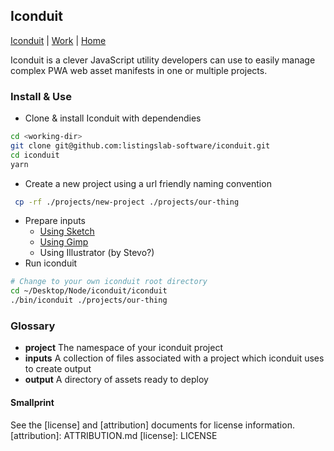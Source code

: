 ## Iconduit

[Iconduit](./) | [Work](../) | [Home](../../..)

Iconduit is a clever JavaScript utility developers can use to easily manage complex PWA web asset manifests in one or multiple projects.

### Install & Use

- Clone & install Iconduit with dependendies

```bash
cd <working-dir>
git clone git@github.com:listingslab-software/iconduit.git
cd iconduit
yarn
```

- Create a new project using a url friendly naming convention

```bash
 cp -rf ./projects/new-project ./projects/our-thing
```

- Prepare inputs
  - [Using Sketch](./docs/how-to/Sketch.md)
  - [Using Gimp](./docs/how-to/Gimp.md)
  - Using Illustrator (by Stevo?)
- Run iconduit

```bash
# Change to your own iconduit root directory
cd ~/Desktop/Node/iconduit/iconduit
./bin/iconduit ./projects/our-thing
```

### Glossary

- **project**
  The namespace of your iconduit project
- **inputs**
  A collection of files associated with a project which iconduit uses to create output
- **output**
  A directory of assets ready to deploy

#### Smallprint

See the [license] and [attribution] documents for license information.
[attribution]: ATTRIBUTION.md
[license]: LICENSE

